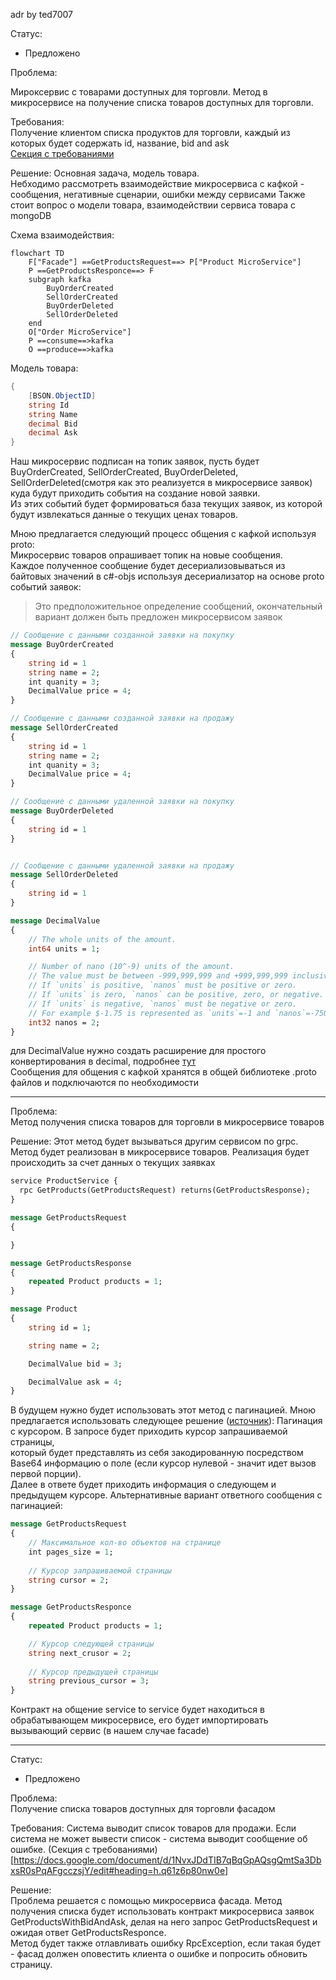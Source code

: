 
adr by ted7007

Статус:  
 * Предложено

Проблема:  

Мироксервис с товарами доступных для торговли. 
Метод в микросервисе на получение списка товаров доступных для торговли.

Требования:  
Получение клиентом списка продуктов для торговли, каждый из которых будет содержать  id, название, bid and ask  
[Секция с требованиями](https://docs.google.com/document/d/1NvxJDdTIB7qBqGpAQsgQmtSa3DbxsR0sPqAFgcczsjY/edit#heading=h.q61z6p80nw0e)


Решение:
 Основная задача, модель товара.  
Небходимо рассмотреть взаимодействие микросервиса с кафкой - сообщения, негативные сценарии, ошибки между сервисами
Также стоит вопрос о модели товара, взаимодействии сервиса товара с mongoDB


Схема взаимодействия:  

```mermaid
flowchart TD  
	F["Facade"] ==GetProductsRequest==> P["Product MicroService"]
	P ==GetProductsResponce==> F
	subgraph kafka
		BuyOrderCreated
		SellOrderCreated
		BuyOrderDeleted
		SellOrderDeleted
	end
	O["Order MicroService"]
	P ==consume==>kafka
	O ==produce==>kafka

```

Модель товара:  
```csharp
{
	[BSON.ObjectID]
	string Id
	string Name 
	decimal Bid
	decimal Ask
}
```
	
Наш микросервис подписан на топик заявок, пусть будет BuyOrderCreated, SellOrderCreated, BuyOrderDeleted, SellOrderDeleted(смотря как это реализуется в микросервисе заявок) куда будут приходить события на создание новой заявки.  
Из этих событий будет формироваться база текущих заявок, из которой будут извлекаться данные о текущих ценах товаров.


Мною предлагается следующий процесс общения с кафкой используя proto:  
Микросервис товаров опрашивает топик на новые сообщения.  
Каждое полученное сообщение будет десериализовываться из байтовых значений в c#-objs используя десериализатор на основе proto событий заявок:  
 >Это предположительное определение сообщений, окончательный вариант должен быть предложен микросервисом заявок  
```proto
// Сообщение с данными созданной заявки на покупку
message BuyOrderCreated
{
	string id = 1
	string name = 2;
	int quanity = 3;
	DecimalValue price = 4;
}

// Сообщение с данными созданной заявки на продажу
message SellOrderCreated
{
	string id = 1
	string name = 2;
	int quanity = 3;
	DecimalValue price = 4;
}

// Сообщение с данными удаленной заявки на покупку
message BuyOrderDeleted
{
	string id = 1
}


// Сообщение с данными удаленной заявки на продажу
message SellOrderDeleted
{
	string id = 1
}
```  

```proto
message DecimalValue
{
	// The whole units of the amount.
	int64 units = 1;

	// Number of nano (10^-9) units of the amount.
	// The value must be between -999,999,999 and +999,999,999 inclusive.
	// If `units` is positive, `nanos` must be positive or zero.
	// If `units` is zero, `nanos` can be positive, zero, or negative.
	// If `units` is negative, `nanos` must be negative or zero.
	// For example $-1.75 is represented as `units`=-1 and `nanos`=-750,000,000.
	int32 nanos = 2;
}
```
	
для DecimalValue нужно создать расширение для простого конвертирования в decimal, подробнее [тут](https://visualrecode.com/blog/csharp-decimals-in-grpc/)  
Сообщения для общения с кафкой хранятся в общей библиотеке .proto файлов и подключаются по необходимости

---  

Проблема:  
Метод получения списка товаров для торговли в микросервисе товаров  

Решение:
Этот метод будет вызываться другим сервисом по grpc.  
Метод будет реализован в микросервисе товаров. Реализация будет происходить за счет данных о текущих заявках

```proto
service ProductService {
  rpc GetProducts(GetProductsRequest) returns(GetProductsResponse);
}

message GetProductsRequest
{

}

message GetProductsResponse
{
	repeated Product products = 1;
}

message Product
{
	string id = 1;

	string name = 2;

	DecimalValue bid = 3;

	DecimalValue ask = 4;
}
```  
В будущем нужно будет использовать этот метод с пагинацией. 
Мною предлагается использовать следующее решение ([источник](https://itnan.ru/post.php?c=1&p=419083)):
Пагинация с курсором. В запросе будет приходить курсор запрашиваемой страницы,  
который будет представлять из себя закодированную посредством Base64 информацию о поле (если курсор нулевой - значит идет вызов первой порции).  
Далее в ответе будет приходить информация о следующем и предыдущем курсоре.
Альтернативные вариант ответного сообщения с пагинацией:  
```proto
message GetProductsRequest
{
	// Максимальное кол-во объектов на странице
	int pages_size = 1;
	
	// Курсор запрашиваемой страницы
	string cursor = 2;
}

message GetProductsResponce
{
	repeated Product products = 1;

	// Курсор следующей страницы
	string next_crusor = 2;
	
	// Курсор предыдущей страницы
	string previous_cursor = 3;
}
```  

Контракт на общение service to service будет находиться в обрабатывающем микросервисе, его будет импортировать вызывающий сервис (в нашем случае facade)

---  

Статус:  
 * Предложено

Проблема:  
Получение списка товаров доступных для торговли фасадом

Требования:
Система выводит список товаров для продажи. Если система не может вывести список - система выводит сообщение об ошибке.
(Секция с требованиями)[https://docs.google.com/document/d/1NvxJDdTIB7qBqGpAQsgQmtSa3DbxsR0sPqAFgcczsjY/edit#heading=h.q61z6p80nw0e]

Решение:  
Проблема решается с помощью микросервиса фасада.
Метод получения списка будет использовать контракт микросервиса заявок GetProductsWithBidAndAsk, делая на него запрос GetProductsRequest 
и ожидая ответ GetProductsResponce.  
Метод будет также отлавливать ошибку RpcException, если такая будет - фасад должен оповестить клиента о ошибке и попросить обновить страницу.
